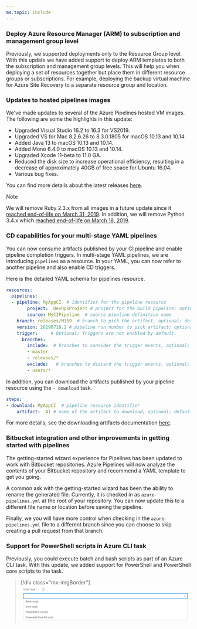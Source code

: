 ```yaml
---
ms.topic: include
---
```


### Deploy Azure Resource Manager (ARM) to subscription and management group level

Previously, we supported deployments only to the Resource Group level. With this update we have added support to deploy ARM templates to both the subscription and management group levels. This will help you when deploying a set of resources together but place them in different resource groups or subscriptions. For example, deploying the backup virtual machine for Azure Site Recovery to a separate resource group and location.

### Updates to hosted pipelines images

We've made updates to several of the Azure Pipelines hosted VM images. The following are some the highlights in this update:

* Upgraded Visual Studio 16.2 to 16.3 for VS2019.
* Upgraded VS for Mac 8.2.6.26 to 8.3.0.1805 for macOS 10.13 and 10.14.
* Added Java 13 to macOS 10.13 and 10.14.
* Added Mono 6.4.0 to  macOS 10.13 and 10.14.
* Upgraded Xcode 11-beta to 11.0 GA.
* Reduced the disk size to increase operational efficiency, resulting in a decrease of approximately 40GB of free space for Ubuntu 16.04.
* Various bug fixes.

You can find more details about the latest releases [here](https://github.com/microsoft/azure-pipelines-image-generation/releases).

> [!Note] 
> We will remove Ruby 2.3.x from all images in a future update since it [reached end-of-life on March 31, 2019](https://www.ruby-lang.org/en/news/2019/03/31/support-of-ruby-2-3-has-ended/). In addition, we will remove Python 3.4.x which [reached end-of-life on March 18, 2019](https://www.python.org/downloads/release/python-340/).

### CD capabilities for your multi-stage YAML pipelines

You can now consume artifacts published by your CI pipeline and enable pipeline completion triggers. In multi-stage YAML pipelines, we are introducing `pipelines` as a resource. In your YAML, you can now refer to another pipeline and also enable CD triggers.

Here is the detailed YAML schema for pipelines resource.

```yaml
resources: 
  pipelines:
  - pipeline: MyAppCI  # identifier for the pipeline resource
        project:  DevOpsProject # project for the build pipeline; optional input for current project
        source: MyCIPipeline  # source pipeline definition name
    branch: releases/M159  # branch to pick the artifact, optional; defaults to all branches
    version: 20190718.2 # pipeline run number to pick artifact; optional; defaults to last successfully completed run
    trigger:     # Optional; Triggers are not enabled by default.
      branches:  
        include:  # branches to consider the trigger events, optional; defaults to all branches.
        - master
        - releases/*
        exclude:   # branches to discard the trigger events, optional; defaults to none.
        - users/*  
```

In addition, you can download the artifacts published by your pipeline resource using the `- download` task.

```yaml
steps: 
- download: MyAppCI  # pipeline resource identifier
    artifact:  A1 # name of the artifact to download; optional; defaults to all artifacts
```

For more details, see the downloading artifacts documentation [here](https://docs.microsoft.com/en-us/azure/devops/pipelines/artifacts/pipeline-artifacts?view=azure-devops&tabs=yaml#downloading-artifacts).

### Bitbucket integration and other improvements in getting started with pipelines

The getting-started wizard experience for Pipelines has been updated to work with Bitbucket repositories. Azure Pipelines will now analyze the contents of your Bitbucket repository and recommend a YAML template to get you going.

A common ask with the getting-started wizard has been the ability to rename the generated file. Currently, it is checked in as `azure-pipelines.yml` at the root of your repository. You can now update this to a different file name or location before saving the pipeline.

Finally, we you will have more control when checking in the `azure-pipelines.yml` file to a different branch since you can choose to skip creating a pull request from that branch.

### Support for PowerShell scripts in Azure CLI task

Previously, you could execute batch and bash scripts as part of an Azure CLI task. With this update, we added support for PowerShell and PowerShell core scripts to the task. 

> [!div class="mx-imgBorder"]
> ![Badge](../../_img/159_13.png)